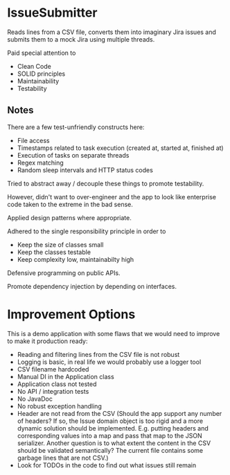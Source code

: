 # IssueSubmitter

Reads lines from a CSV file, converts them into imaginary Jira issues
and submits them to a mock Jira using multiple threads.

Paid special attention to
* Clean Code
* SOLID principles
* Maintainability
* Testability

## Notes

There are a few test-unfriendly constructs here:
* File access
* Timestamps related to task execution (created at, started at, finished at)
* Execution of tasks on separate threads
* Regex matching
* Random sleep intervals and HTTP status codes

Tried to abstract away / decouple these things to promote testability.

However, didn't want to over-engineer and the app to look like enterprise code taken to the extreme in the bad sense.

Applied design patterns where appropriate.

Adhered to the single responsibility principle in order to
* Keep the size of classes small
* Keep the classes testable
* Keep complexity low, maintainabilty high

Defensive programming on public APIs.

Promote dependency injection by depending on interfaces.

# Improvement Options

This is a demo application with some flaws that we would need to improve to make it production ready:
* Reading and filtering lines from the CSV file is not robust
* Logging is basic, in real life we would probably use a logger tool
* CSV filename hardcoded
* Manual DI in the Application class
* Application class not tested
* No API / integration tests
* No JavaDoc
* No robust exception handling
* Header are not read from the CSV (Should the app support any number of headers? If so, the Issue domain object is too
rigid and a more dynamic solution should be implemented. E.g. putting headers and corresponding values into a map and 
pass that map to the JSON serializer. Another question is to what extent the content in the CSV should be validated 
semantically? The current file contains some garbage lines that are not CSV.)
* Look for TODOs in the code to find out what issues still remain